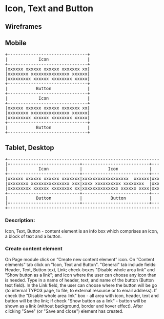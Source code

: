 # **Icon, Text and Button**

## Wireframes

## Mobile


<pre>
+-------------------------------+
|            Icon               |
+-------------------------------+
|xxxxxx xxxxxx xxxxxx xxxxxxx xx|
|xxxxxxxx xxxxxxxxxxxxxxx xxxxxx|
|xxxxxxxxx xxxxxx xxxxxxxx xxxxx|
+-------------------------------+
|           Button              |
+-------------------------------+
|            Icon               |
+-------------------------------+
|xxxxxx xxxxxx xxxxxx xxxxxxx xx|
|xxxxxxxx xxxxxxxxxxxxxxx xxxxxx|
|xxxxxxxxx xxxxxx xxxxxxxx xxxxx|
+-------------------------------+
|           Button              |
+-------------------------------+
</pre>


## Tablet, Desktop
<pre>
+--------------------------------------------------------------------------------+
|+---------------------------+--------------------------+------------------------+
|            Icon            |          Icon            |           Icon         |
+----------------------------+--------------------------+------------------------+
|xxxxxx xxxxxx xxxxxx xxxxxxx|xxxxxxxxxxxxxxxxxx  xxxxxx|xxxx xxxxxxxxxx xxxxxxxx|
|xxxxxxxx xxxxxxxxxxxxxxx xxx|xxxx xxxxxxxxxx xxxxxxxx  |xxxxxxxxxx xxxxx xxxxxxx|
|xxxxxxxxx xxxxxx xxxxxxxx xx|xxxxxxxxxxxxxx xxxxxx xxxx|xxxx xxxxxxx xxxx xxxxxx|
+----------------------------+--------------------------+------------------------+
|           Button           |           Button         |          Button        |
|+---------------------------+--------------------------+------------------------+
+--------------------------------------------------------------------------------+
</pre>
### Description: 
Icon, Text, Button - content element is an info box which comprises an icon, a block of text and a button. 
### Create content element
On Page module click on “Create new content element” icon. On “Content elements” tab click on "Icon, Text and Button". "General" tab include fields: Header, Text, Button text, Link; check-boxes "Disable whole area link" and "Show button as a link"; and Icon where the user can choose any icon than is needed. Type in a name of header, text, and name of the button (Button text field). In the Link field, the user can choose where the button will be go (to internal TYPO3 page,  to file, to external resource or to email address).  If check the "Disable whole area link" box - all area with icon, header, text and button will be the link; if check "Show button as a link" - button will be shown as a link (without background, border and hover effect). After clicking "Save" (or "Save and close") element has created. 